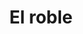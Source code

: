 ---
title: El roble
layout: negocio
slogan: Los mejpres precios con nosotros.
web: http://roble.mx//
categoria: Restaurante
imagenes: ["/assets/img/directorio/roble-restaurante.webp"]
direccion: Gral. Guadalupe Victoria 317, Hacienda Floresta del Mar, 22703 Rosarito, B.C. 22703 Rosarito, Península de Baja California, México
estado: Baja California
municipio: Rosarito
codigo: 22710
latitude: 32.360933
longitude: -117.059416
telefono: 661 145 7036
cocina: mexicana
rango: $$
facebook: https://www.facebook.com/RobleRosarito
instagram: https://www.instagram.com/roblerosarito/
whatsapp:
horariodeservicio: Martes a Domingo 8:00 AM a 10:00 PM Lunes Cerrado
descripcion: Desayunos Barra de café de especialidad y brew bar. Panaderia hecha en casa.
---